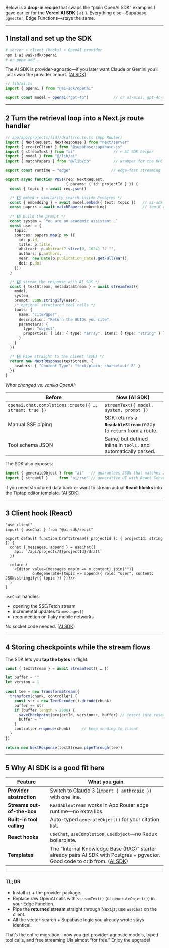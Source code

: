 Below is a **drop-in recipe** that swaps the “plain OpenAI SDK” examples I gave earlier for the **Vercel AI SDK** ( `ai` ).
Everything else—Supabase, `pgvector`, Edge Functions—stays the same.

---

## 1  Install and set up the SDK

```bash
# server + client (hooks) + OpenAI provider
npm i ai @ai-sdk/openai
# or pnpm add …
```

The AI SDK is provider-agnostic—if you later want Claude or Gemini you’ll just swap the provider import. ([AI SDK][1])

```ts
// lib/ai.ts
import { openai } from "@ai-sdk/openai"

export const model = openai("gpt-4o")           // or o3-mini, gpt-4o-mini, etc.
```

---

## 2  Turn the retrieval loop into a **Next.js route handler**

```ts
// app/api/projects/[id]/draft/route.ts (App Router)
import { NextRequest, NextResponse } from "next/server"
import { createClient } from "@supabase/supabase-js"
import { streamText } from "ai"                 // ⟵ AI SDK helper
import { model } from "@/lib/ai"
import { matchPapers } from "@/lib/db"          // wrapper for the RPC

export const runtime = "edge"                  // edge-fast streaming

export async function POST(req: NextRequest,
                           { params: { id: projectId } }) {
  const { topic } = await req.json()

  /* 1️⃣ embed + similarity search inside Postgres */
  const { embedding } = await model.embed({ text: topic })   // ai-sdk embed helper
  const papers = await matchPapers(embedding)                // top-K rows

  /* 2️⃣ build the prompt */
  const system = `You are an academic assistant …`
  const user = {
    topic,
    sources: papers.map(p => ({
      id: p.id,
      title: p.title,
      abstract: p.abstract?.slice(0, 1024) ?? "",
      authors: p.authors,
      year: new Date(p.publication_date).getFullYear(),
      doi: p.doi
    }))
  }

  /* 3️⃣ stream the response with AI SDK */
  const { textStream, metadataStream } = await streamText({
    model,
    system,
    prompt: JSON.stringify(user),
    /* optional structured tool calls */
    tools: {
      name: "citePaper",
      description: "Return the UUIDs you cite",
      parameters: {
        type: "object",
        properties: { ids: { type: "array", items: { type: "string" } } }
      }
    }
  })

  /* 4️⃣ Pipe straight to the client (SSE) */
  return new NextResponse(textStream, {
    headers: { "Content-Type": "text/plain; charset=utf-8" }
  })
}
```

*What changed vs. vanilla OpenAI:*

| Before                                                | Now (AI SDK)                                                       |
| ----------------------------------------------------- | ------------------------------------------------------------------ |
| `openai.chat.completions.create({ …, stream: true })` | `streamText({ model, system, prompt })`                            |
| Manual SSE piping                                     | SDK returns a **`ReadableStream`** ready to `return` from a route. |
| Tool schema JSON                                      | Same, but defined inline in `tools:` and automatically parsed.     |

The SDK also exposes:

```ts
import { generateObject } from "ai"   // guarantees JSON that matches Zod schema
import { streamUI }     from "ai/rsc" // generative UI with React Server Components
```

if you need structured data back or want to stream actual **React blocks** into the Tiptap editor template. ([AI SDK][2])

---

## 3  Client hook (React)

```tsx
"use client"
import { useChat } from "@ai-sdk/react"

export default function DraftStream({ projectId }: { projectId: string }) {
  const { messages, append } = useChat({
    api: `/api/projects/${projectId}/draft`
  })

  return (
    <Editor value={messages.map(m => m.content).join("")}
            onRegenerate={topic => append({ role: "user", content: JSON.stringify({ topic }) })}/>
  )
}
```

`useChat` handles:

* opening the SSE/Fetch stream
* incremental updates to `messages[]`
* reconnection on flaky mobile networks

No socket code needed. ([AI SDK][1])

---

## 4  Storing checkpoints while the stream flows

The SDK lets you **tap the bytes** in flight:

```ts
const { textStream } = await streamText({ … })

let buffer = ""
let version = 1

const tee = new TransformStream({
  transform(chunk, controller) {
    const str = new TextDecoder().decode(chunk)
    buffer += str
    if (buffer.length > 2000) {
      saveCheckpoint(projectId, version++, buffer) // insert into research_project_versions
      buffer = ""
    }
    controller.enqueue(chunk)     // keep sending to client
  }
})

return new NextResponse(textStream.pipeThrough(tee))
```

---

## 5  Why AI SDK is a good fit here

| Feature                    | What you gain                                                                                                                    |
| -------------------------- | -------------------------------------------------------------------------------------------------------------------------------- |
| **Provider abstraction**   | Switch to Claude 3 (`import { anthropic }`) with one line.                                                                       |
| **Streams out-of-the-box** | `ReadableStream` works in App Router edge runtime—no extra libs.                                                                 |
| **Built-in tool calling**  | Auto-typed `generateObject()` for your citation list.                                                                            |
| **React hooks**            | `useChat`, `useCompletion`, `useObject`—no Redux boilerplate.                                                                    |
| **Templates**              | The “Internal Knowledge Base (RAG)” starter already pairs AI SDK with Postgres + pgvector. Good code to crib from. ([AI SDK][1]) |

---

### TL;DR

* Install `ai` + the provider package.
* Replace raw OpenAI calls with `streamText()` (or `generateObject()`) in your Edge Function.
* Pipe the **returned stream** straight through Next.js; use `useChat` on the client.
* All the vector-search + Supabase logic you already wrote stays identical.

That’s the entire migration—now you get provider-agnostic models, typed tool calls, and free streaming UIs almost “for free.” Enjoy the upgrade!

[1]: https://ai-sdk.dev/docs/introduction?utm_source=chatgpt.com "AI SDK by Vercel"
[2]: https://ai-sdk.dev/docs/getting-started/navigating-the-library?utm_source=chatgpt.com "Getting Started: Navigating the Library - AI SDK"
